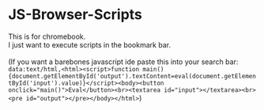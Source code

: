 # JS-Browser-Scripts

This is for chromebook.<br>
I just want to execute scripts in the bookmark bar.<br>
<br>
(If you want a barebones javascript ide paste this into your search bar: `data:text/html,<html><script>function main(){document.getElementById('output').textContent=eval(document.getElementById('input').value)}</script><body><button onclick="main()">Eval</button><br><textarea id="input"></textarea><br><pre id="output"></pre></body></html>`)
